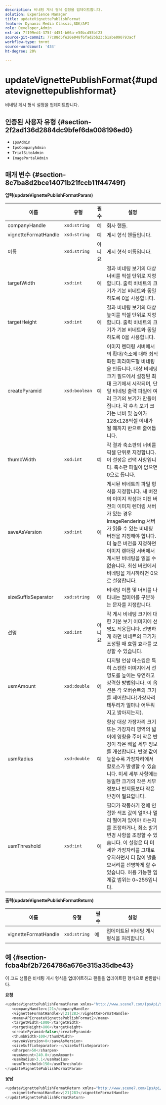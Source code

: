```yaml
---
description: 비네팅 게시 형식 설정을 업데이트합니다.
solution: Experience Manager
title: updateVignettePublishFormat
feature: Dynamic Media Classic,SDK/API
role: Developer,Admin
exl-id: 7f199ed4-375f-4451-b66a-e50bcd55bf23
source-git-commit: 77c88d5fe20e048f6fad2bb23cb1abe090793acf
workflow-type: tm+mt
source-wordcount: '434'
ht-degree: 20%

---
```


# updateVignettePublishFormat{#updatevignettepublishformat}

비네팅 게시 형식 설정을 업데이트합니다.

## 인증된 사용자 유형 {#section-2f2ad136d2884dc9bfef6da008196ed0}

* `IpsAdmin`
* `IpsCompanyAdmin`
* `TrialSiteAdmin`
* `ImagePortalAdmin`

## 매개 변수 {#section-8c7ba8d2bce14071b21fccb11f44749f}

**입력(updateVignettePublishFormatParam)**

| 이름 | 유형 | 필수 | 설명 |
|---|---|---|---|
| companyHandle | `xsd:string` | 예 | 회사 핸들. |
| vignetteFormatHandle | `xsd:string` | 예 | 게시 형식 핸들입니다. |
| 이름 | `xsd:string` | 아니요 | 게시 형식 이름입니다. |
| targetWidth | `xsd:int` | 예 | 결과 비네팅 보기의 대상 너비를 픽셀 단위로 지정합니다. 출력 비네트의 크기가 기본 비네트와 동일하도록 0을 사용합니다. |
| targetHeight | `xsd:int` | 예 | 결과 비네팅 보기의 대상 높이를 픽셀 단위로 지정합니다. 출력 비네트의 크기가 기본 비네트와 동일하도록 0을 사용합니다. |
| createPyramid | `xsd:boolean` | 예 | 이미지 렌더링 서버에서의 확대/축소에 대해 최적화된 피라미드형 비네팅을 만듭니다. 대상 비네팅 크기 필드에서 설정된 최대 크기에서 시작되며, 단일 비네팅 출력 파일에 여러 크기의 보기가 만들어집니다. 각 후속 보기 크기는 너비 및 높이가 128x128픽셀 이내가 될 때까지 반으로 줄어듭니다. |
| thumbWidth | `xsd:int` | 예 | 각 결과 축소판의 너비를 픽셀 단위로 지정합니다. 이 설정은 선택 사항입니다. 축소판 파일이 없으면 0으로 둡니다. |
| saveAsVersion | `xsd:int` | 예 | 게시된 비네트의 파일 형식을 지정합니다. 새 버전의 이미지 작성과 이전 버전의 이미지 렌더링 서버가 있는 경우 ImageRendering 서버가 읽을 수 있는 비네팅 버전을 지정해야 합니다. 더 높은 버전을 지정하면 이미지 렌더링 서버에서 게시된 비네팅을 읽을 수 없습니다. 최신 버전에서 비네팅을 게시하려면 0으로 설정합니다. |
| sizeSuffixSeparator | `xsd:string` | 예 | 비네팅 이름 및 너비를 나타내는 접미어를 구분하는 문자를 지정합니다. |
| 선명 | `xsd:int` | 아니요 | 각 게시 비네팅 크기에 대한 기본 보기 이미지에 선명도 적용됩니다. 선명하게 하면 비네트의 크기가 조정될 때 흐림 효과를 보상할 수 있습니다. |
| usmAmount | `xsd:double` | 예 | 디지털 언샵 마스킹은 특히 스캔한 이미지에서 선명도를 높이는 유연하고 강력한 방법입니다. 이 옵션은 각 오버슈트의 크기를 제어합니다(가장자리 테두리가 얼마나 어두워지고 밝아지는지). |
| usmRadius | `xsd:double` | 예 | 향상 대상 가장자리 크기 또는 가장자리 영역의 넓이에 영향을 주어 작은 반경이 작은 배율 세부 정보를 개선합니다. 반경 값이 높을수록 가장자리에서 할로스가 발생할 수 있습니다. 미세 세부 사항에는 동일한 크기의 작은 세부 정보나 반지름보다 작은 반경이 필요합니다. |
| usmThreshold | `xsd:int` | 예 | 필터가 작동하기 전에 인접한 색조 값이 얼마나 멀리 떨어져 있어야 하는지를 조정하거나, 최소 밝기 변경 사항을 조정할 수 있습니다. 이 설정은 더 미세한 가장자리를 그대로 유지하면서 더 많이 발음 모서리를 선명하게 할 수 있습니다. 허용 가능한 임계값 범위는 0~255입니다. |

**출력(updateVignettePublishFormatReturn)**

| 이름 | 유형 | 필수 | 설명 |
|---|---|---|---|
| vignetteFormatHandle | `xsd:string` | 예 | 업데이트된 비네팅 게시 형식을 처리합니다. |

## 예 {#section-fcba4bf2b7264786a676e315a35dbe43}

이 코드 샘플은 비네팅 게시 형식을 업데이트하고 핸들을 업데이트된 형식으로 반환합니다.

**요청**

```java
<updateVignettePublishFormatParam xmlns="http://www.scene7.com/IpsApi/xsd/2008-01-15">
   <companyHandle>c|21</companyHandle>
   <vignetteFormatHandle>v|21|283</vignetteFormatHandle>
   <name>APIcreateVignettePublishFormat2</name>
   <targetWidth>1000</targetWidth>
   <targetHeight>800</targetHeight>
   <createPyramid>false</createPyramid>
   <thumbWidth>100</thumbWidth>
   <saveAsVersion>0</saveAsVersion>
   <sizeSuffixSeparator>-</sizeSuffixSeparator>
   <sharpen>50</sharpen>
   <usmAmount>240.0</usmAmount>
   <usmRadius>3.1</usmRadius>
   <usmThreshold>150</usmThreshold>
</updateVignettePublishFormatParam>
```

**응답**

```java
<updateVignettePublishFormatReturn xmlns="http://www.scene7.com/IpsApi/xsd/2008-01-15">
   <vignetteFormatHandle>v|21|283</vignetteFormatHandle>
</updateVignettePublishFormatReturn>
```
